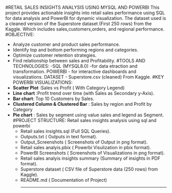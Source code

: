 #RETAIL SALES INSIGHTS ANALYSIS USING MYSQL AND POWERBI
  This project provides actionable insights into retail sales performance using SQL for data analysis and PowerBI for dynamic visualization. The dataset used is a cleaned version of the Superstore dataset (First 250 rows) from the Kaggle. Which includes sales,customers,orders, and regional performance.
#OBJECTIVE:
- Analyze customer and product sales performance.
- Identify top and bottom performing regions and categories.
- Optimize customer retention strategies.
- Find relationship between sales and Profitability.
 #TOOLS AND TECHNOLOGIES:
  -SQL (MYSQL8.0) -for data etraction and transformation.
  POWERBI - for interactive dashboards and visualizations.
  DATASET - Superstore.csv (cleaned) From Kaggle.
#KEY POWERBI VISUALIZATIONS:
- **Scatter Plot** :Sales vs Profit ( With Category Legend)
- **Line chart** :Profit trend over time (with Sales as Secondary y-Axis).
- **Bar chart**: Top 10 Customers by Sales.
- **Clustered Column & Clustered Bar** : Sales by region and Profit  by Category
- **Pie chart** : Sales by segment using value sales and legend as Segment.
#PROJECT STRUCTURE:
    Retail sales insights analysis using sql and powerbi
     * Retail sales insights.sql (Full SQL Queries).
     * Outputs.txt ( Outputs in text format).
     * Output_Screenshots ( Screenshots of Output in png format).
     * Retail sales analyis.pbix ( Powerbi Visulization in pbix format).
     * PowerBI Screenshots ( Screenshots of Visualizations in png format).
     * Retail sales analyis insights summary (Summary of insights in PDF format).
     * Superstore dataset ( CSV file of Superstore data (250 rows) from Kaggle).
     * README.md ( Documentation of Project)
       ******************
